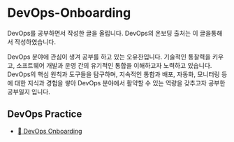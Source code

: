 # DevOps-Onboarding

DevOps를 공부하면서 작성한 글을 올립니다. DevOps의 온보딩 출처는 이 글을통해서 작성하였습니다.

DevOps 분야에 관심이 생겨 공부를 하고 있는 오유찬입니다. 기술적인 통찰력을 키우고, 소프트웨어 개발과 운영 간의 유기적인 통합을 이해하고자 노력하고 있습니다.
DevOps의 핵심 원칙과 도구들을 탐구하며, 지속적인 통합과 배포, 자동화, 모니터링 등에 대한 지식과 경험을 쌓아
DevOps 분야에서 활약할 수 있는 역량을 갖추고자 공부한 공부일지 입니다.

## DevOps Practice

- <a href="https://github.com/ohyuchan123/Para_TIL/tree/master/Resource/DevOps#-devops%EC%97%90-%EA%B4%80%ED%95%9C-%EA%B8%80%EC%9D%84-%EC%9E%91%EC%84%B1%ED%95%98%EC%97%AC-%EC%98%AC%EB%A6%BD%EB%8B%88%EB%8B%A4">🚀 DevOps Onboarding</a>
